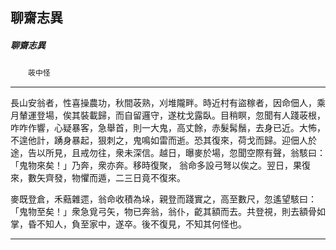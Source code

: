 

## 聊齋志異

##### 聊齋志異
　　`荍中怪`

* * *

長山安翁者，性喜操農功，秋間荍熟，刈堆隴畔。時近村有盜稼者，因命佃人，乘月輦運登場，俟其裝載歸，而自留邏守，遂枕戈露臥。目稍瞑，忽聞有人踐荍根，咋咋作響，心疑暴客，急舉首，則一大鬼，高丈餘，赤髮髯鬚，去身已近。大怖，不遑他計，踴身暴起，狠刺之，鬼鳴如雷而逝。恐其復來，荷戈而歸。迎佃人於途，告以所見，且戒勿往，衆未深信。越日，曝麥於場，忽聞空際有聲，翁駭曰：「鬼物來矣！」乃奔，衆亦奔。移時復聚， 翁命多設弓弩以俟之。翌日，果復來，數矢齊發，物懼而遁，二三日竟不復來。

麥既登倉，禾䕸雜遝，翁命收積為垛，親登而踐實之，高至數尺，忽遙望駭曰：「鬼物至矣！」衆急覓弓矢，物已奔翁，翁仆，齕其額而去。共登視，則去額骨如掌，昏不知人，負至家中，遂卒。後不復見，不知其何怪也。

* * *

